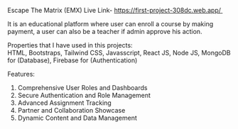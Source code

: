 Escape The Matrix (EMX) Live Link- https://first-project-308dc.web.app/  <br/>

It is an educational platform where user can enroll a course by making payment, a user can also be a teacher if admin approve his action. <br/>

Properties that I have used in this projects: <br/> HTML, Bootstraps, Tailwind CSS, Javasscript, React JS, Node JS, MongoDB for (Database), Firebase for (Authentication) <br/>

Features:
1. Comprehensive User Roles and Dashboards
2. Secure Authentication and Role Management
3. Advanced Assignment Tracking
4. Partner and Collaboration Showcase
5. Dynamic Content and Data Management
